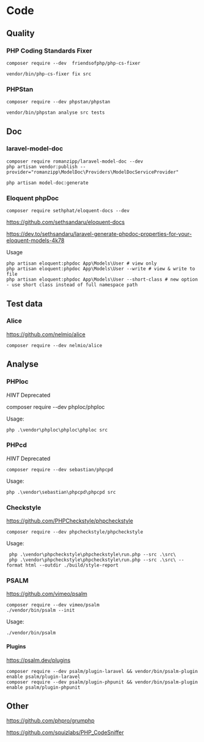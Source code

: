 # Code

## Quality

### PHP Coding Standards Fixer
``composer require --dev  friendsofphp/php-cs-fixer``

````shell
vendor/bin/php-cs-fixer fix src
```` 

### PHPStan

````composer require --dev phpstan/phpstan````

````shell
vendor/bin/phpstan analyse src tests
````

## Doc

### laravel-model-doc
````
composer require romanzipp/laravel-model-doc --dev
php artisan vendor:publish --provider="romanzipp\ModelDoc\Providers\ModelDocServiceProvider"
````

````shell
php artisan model-doc:generate
````


### Eloquent phpDoc

````composer require sethphat/eloquent-docs --dev````

https://github.com/sethsandaru/eloquent-docs

https://dev.to/sethsandaru/laravel-generate-phpdoc-properties-for-your-eloquent-models-4k78

Usage

````shell
php artisan eloquent:phpdoc App\Models\User # view only
php artisan eloquent:phpdoc App\Models\User --write # view & write to file
php artisan eloquent:phpdoc App\Models\User --short-class # new option - use short class instead of full namespace path
````

## Test data

### Alice

https://github.com/nelmio/alice

````composer require --dev nelmio/alice````

## Analyse

### PHPloc
*HINT* Deprecated

composer require --dev phploc/phploc

Usage:

````shell
php .\vendor\phploc\phploc\phploc src
````


### PHPcd
*HINT* Deprecated

````shell
composer require --dev sebastian/phpcpd
````

Usage:

````shell
php .\vendor\sebastian\phpcpd\phpcpd src 
````

### Checkstyle

https://github.com/PHPCheckstyle/phpcheckstyle

````shell
composer require --dev phpcheckstyle/phpcheckstyle
````

Usage:

````shell
 php .\vendor\phpcheckstyle\phpcheckstyle\run.php --src .\src\
 php .\vendor\phpcheckstyle\phpcheckstyle\run.php --src .\src\ --format html --outdir ./build/style-report
````

### PSALM

https://github.com/vimeo/psalm

````shell
composer require --dev vimeo/psalm
./vendor/bin/psalm --init
````

Usage:

````shell
./vendor/bin/psalm
````

#### Plugins

https://psalm.dev/plugins

````shell
composer require --dev psalm/plugin-laravel && vendor/bin/psalm-plugin enable psalm/plugin-laravel
composer require --dev psalm/plugin-phpunit && vendor/bin/psalm-plugin enable psalm/plugin-phpunit
````

## Other

https://github.com/phpro/grumphp

https://github.com/squizlabs/PHP_CodeSniffer
